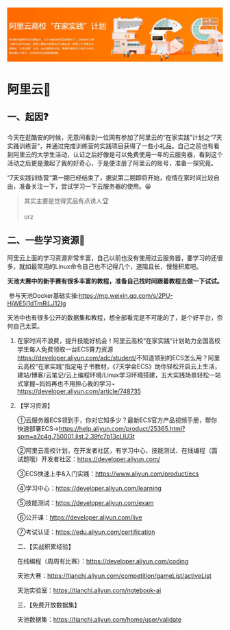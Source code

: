 ![logo](aliyun.jpg)

# 阿里云👀

## 一、起因❓

​	今天在逛酷安的时候，无意间看到一位网有参加了阿里云的“在家实践”计划之“7天实践训练营“，并通过完成训练营的实践项目获得了一些小礼品。自己之前也有看到阿里云的大学生活动，认证之后好像是可以免费使用一年的云服务器，看到这个活动之后更是激起了我的好奇心，于是便注册了阿里云的账号，准备一探究竟。

​	“7天实践训练营“第一期已经结束了，据说第二期即将开始，疫情在家时间比较自由，准备关注一下，尝试学习一下云服务器的使用。😀

> 其实主要是觉得奖品有点诱人🏆
>
> orz



## 二、一些学习资源📕

​	阿里云上面的学习资源非常丰富，自己以前也没有使用过云服务器，要学习的还很多，就如最常用的Linux命令自己也不记得几个，道阻且长，慢慢积累吧。

​	**天池大赛中的新手赛有很多丰富的教程，准备自己找时间跟着教程去做一下试试。**

​	参与天池Docker基础实操:https://mp.weixin.qq.com/s/2PU-HjWE5j1dTmRiLJ12Ig

​	天池中也有很多公开的数据集和教程，想全部看完是不可能的了，是个好平台，奈何自己太菜。

1. ​	在家时间不浪费，提升技能好机会！阿里云高校“在家实践“计划助力全国高校学生每人免费领取一台ECS算力资源 https://developer.aliyun.com/adc/student/
   ​       不知道领到的ECS怎么用？阿里云高校“在家实践”指定电子书教材，《7天学会ECS》助你轻松开启云上生活，建站/博客/云笔记/云上编程环境/Linux学习环境搭建，五大实践场景轻松一站式掌握~妈妈再也不用担心我的学习~      https://developer.aliyun.com/article/748735

2. 【学习资源】

   ①云服务器ECS领到手，你对它知多少？最新ECS官方产品视频手册，帮你快速部署ECS→https://help.aliyun.com/product/25365.html?spm=a2c4g.750001.list.2.39fc7b13cLlU3t

   ②阿里云高校计划，在开发者社区，有学习中心、技能测试、在线编程（面试题哦）开发者社区：https://developer.aliyun.com/

   ③ECS快速上手&入门实践：https://www.aliyun.com/product/ecs

   ④学习中心：https://developer.aliyun.com/learning

   ⑤技能测试：https://developer.aliyun.com/exam

   ⑥公开课：https://developer.aliyun.com/live

   ⑦考试认证：https://edu.aliyun.com/certification

   二、【实战积累经验】

   在线编程（周周有比赛）：https://developer.aliyun.com/coding

   天池大赛：https://tianchi.aliyun.com/competition/gameList/activeList

   天池实验室：https://tianchi.aliyun.com/notebook-ai

   三、【免费开放数据集】

   天池数据集：https://tianchi.aliyun.com/home/user/validate